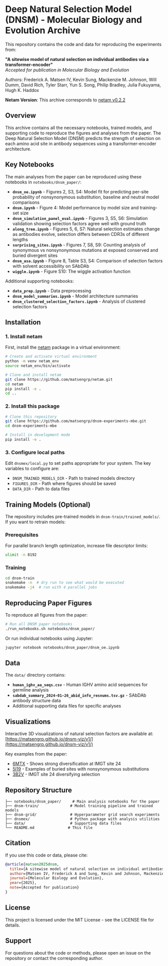 # Deep Natural Selection Model (DNSM) - Molecular Biology and Evolution Archive

This repository contains the code and data for reproducing the experiments from:

**"A sitewise model of natural selection on individual antibodies via a transformer-encoder"**  
*Accepted for publication in Molecular Biology and Evolution*

Authors: Frederick A. Matsen IV, Kevin Sung, Mackenzie M. Johnson, Will Dumm, David Rich, Tyler Starr, Yun S. Song, Philip Bradley, Julia Fukuyama, Hugh K. Haddox

**Netam Version**: This archive corresponds to [netam v0.2.2](https://github.com/matsengrp/netam/releases/tag/v0.2.2)

## Overview

This archive contains all the necessary notebooks, trained models, and supporting code to reproduce the figures and analyses from the paper. The Deep Natural Selection Model (DNSM) predicts the strength of selection on each amino acid site in antibody sequences using a transformer-encoder architecture.

## Key Notebooks

The main analyses from the paper can be reproduced using these notebooks in `notebooks/dnsm_paper/`:

- **`dnsm_oe.ipynb`** - Figures 2, S3, S4: Model fit for predicting per-site probability of nonsynonymous substitution, baseline and neutral model comparisons
- **`dnsm.ipynb`** - Figure 4: Model performance by model size and training-set size  
- **`dnsm_simulation_panel_eval.ipynb`** - Figures 3, S5, S6: Simulation validation showing selection factors agree well with ground truth
- **`along_tree.ipynb`** - Figures 5, 6, S7: Natural selection estimates change as antibodies evolve, selection differs between CDR3s of different lengths
- **`surprising_sites.ipynb`** - Figures 7, S8, S9: Counting analysis of synonymous vs nonsynonymous mutations at exposed conserved and buried divergent sites
- **`dnsm_asa.ipynb`** - Figure 8, Table S3, S4: Comparison of selection factors with solvent accessibility on SAbDAb
- **`wiggle.ipynb`** - Figure S10: The wiggle activation function

Additional supporting notebooks:
- **`data_prep.ipynb`** - Data preprocessing  
- **`dnsm_model_summaries.ipynb`** - Model architecture summaries
- **`dnsm_clustered_selection_factors.ipynb`** - Analysis of clustered selection factors

## Installation

### 1. Install netam

First, install the [netam](https://github.com/matsengrp/netam) package in a virtual environment:

```bash
# Create and activate virtual environment
python -m venv netam_env
source netam_env/bin/activate

# Clone and install netam
git clone https://github.com/matsengrp/netam.git
cd netam
pip install -e .
cd ..
```

### 2. Install this package

```bash
# Clone this repository
git clone https://github.com/matsengrp/dnsm-experiments-mbe.git
cd dnsm-experiments-mbe

# Install in development mode
pip install -e .
```

### 3. Configure local paths

Edit `dnsmex/local.py` to set paths appropriate for your system. The key variables to configure are:

- `DNSM_TRAINED_MODELS_DIR` - Path to trained models directory
- `FIGURES_DIR` - Path where figures should be saved  
- `DATA_DIR` - Path to data files

## Training Models (Optional)

The repository includes pre-trained models in `dnsm-train/trained_models/`. If you want to retrain models:

### Prerequisites

For parallel branch length optimization, increase file descriptor limits:

```bash
ulimit -n 8192
```

### Training

```bash
cd dnsm-train
snakemake -n  # dry run to see what would be executed
snakemake -j4  # run with 4 parallel jobs
```

## Reproducing Paper Figures

To reproduce all figures from the paper:

```bash
# Run all DNSM paper notebooks
./run_notebooks.sh notebooks/dnsm_paper/
```

Or run individual notebooks using Jupyter:

```bash
jupyter notebook notebooks/dnsm_paper/dnsm_oe.ipynb
```

## Data

The `data/` directory contains:

- **`human_ighv_aa_seqs.csv`** - Human IGHV amino acid sequences for germline analysis
- **`sabdab_summary_2024-01-26_abid_info_resnums.tsv.gz`** - SAbDAb antibody structure data
- Additional supporting data files for specific analyses

## Visualizations

Interactive 3D visualizations of natural selection factors are available at:
[https://matsengrp.github.io/dnsm-viz/v1/](https://matsengrp.github.io/dnsm-viz/v1/)

Key examples from the paper:
- [6MTX](https://matsengrp.github.io/dnsm-viz/v1/?pdbid=6mtx) - Shows strong diversification at IMGT site 24
- [5I19](https://matsengrp.github.io/dnsm-viz/v1/?pdbid=5i19) - Examples of buried sites with nonsynonymous substitutions
- [3B2V](https://matsengrp.github.io/dnsm-viz/v1/?pdbid=3b2v) - IMGT site 24 diversifying selection

## Repository Structure

```
├── notebooks/dnsm_paper/     # Main analysis notebooks for the paper
├── dnsm-train/              # Model training pipeline and trained models  
├── dnsm-grid/               # Hyperparameter grid search experiments
├── dnsmex/                  # Python package with analysis utilities
├── data/                    # Supporting data files
└── README.md               # This file
```

## Citation

If you use this code or data, please cite:

```bibtex
@article{matsen2025dnsm,
  title={A sitewise model of natural selection on individual antibodies via a transformer-encoder},
  author={Matsen IV, Frederick A and Sung, Kevin and Johnson, Mackenzie M and Dumm, Will and Rich, David and Starr, Tyler and Song, Yun S and Bradley, Philip and Fukuyama, Julia and Haddox, Hugh K},
  journal={Molecular Biology and Evolution},
  year={2025},
  note={Accepted for publication}
}
```

## License

This project is licensed under the MIT License - see the LICENSE file for details.

## Support

For questions about the code or methods, please open an issue on the repository or contact the corresponding author.